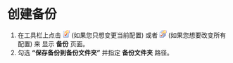 # 创建备份

1. 在工具栏上点击 ![Properties for Current Configuration](../../images/properties.png)
(如果您只想变更当前配置) 或者
![Properties for All Configuration](../../images/allproperties.png)
(如果您想要改变所有配置) 来
显示 **备份** 页面。
2. 勾选 **“保存备份到备份文件夹”** 并指定 **备份文件夹** 路径。
